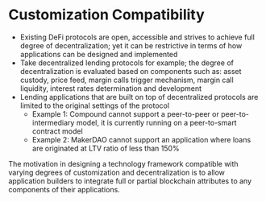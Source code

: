 # Customization Compatibility

* Existing DeFi protocols are open, accessible and strives to achieve full degree of decentralization; yet it can be restrictive in terms of how applications can be designed and implemented 
* Take decentralized lending protocols for example; the degree of decentralization is evaluated based on components such as: asset custody, price feed, margin calls trigger mechanism, margin call liquidity, interest rates determination and development 
* Lending applications that are built on top of decentralized protocols are limited to the original settings of the protocol 
  * Example 1: Compound cannot support a peer-to-peer or peer-to-intermediary model, it is currently running on a peer-to-smart contract model
  * Example 2: MakerDAO cannot support an application where loans are originated at LTV ratio of less than 150%   

The motivation in designing a technology framework compatible with varying degrees of customization and decentralization is to allow application builders to integrate full or partial blockchain attributes to any components of their applications.     



